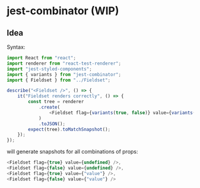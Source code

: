 # jest-combinator (WIP)

## Idea

Syntax:
```javascript
import React from "react";
import renderer from "react-test-renderer";
import "jest-styled-components";
import { variants } from "jest-combinator";
import { Fieldset } from "../Fieldset";

describe("<Fieldset />", () => {
    it("Fieldset renders correctly", () => {
        const tree = renderer
            .create(
                <Fieldset flag={variants(true, false)} value={variants(undefined, "value")} />
            )
            .toJSON();
        expect(tree).toMatchSnapshot();
    });
});
```

will generate snapshots for all combinations of props:
```javascript
<Fieldset flag={true} value={undefined} />,
<Fieldset flag={false} value={undefined} />,
<Fieldset flag={true} value={"value"} />,
<Fieldset flag={false} value={"value"} />
```
